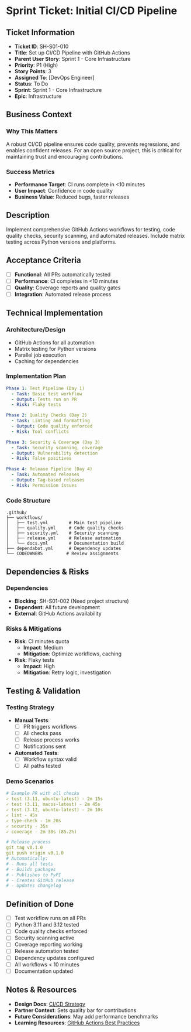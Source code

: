 # Sprint Ticket: Initial CI/CD Pipeline

## Ticket Information
- **Ticket ID**: SH-S01-010
- **Title**: Set up CI/CD Pipeline with GitHub Actions
- **Parent User Story**: Sprint 1 - Core Infrastructure
- **Priority**: P1 (High)
- **Story Points**: 3
- **Assigned To**: [DevOps Engineer]
- **Status**: To Do
- **Sprint**: Sprint 1 - Core Infrastructure
- **Epic**: Infrastructure

## Business Context
### Why This Matters
A robust CI/CD pipeline ensures code quality, prevents regressions, and enables confident releases. For an open source project, this is critical for maintaining trust and encouraging contributions.

### Success Metrics
- **Performance Target**: CI runs complete in <10 minutes
- **User Impact**: Confidence in code quality
- **Business Value**: Reduced bugs, faster releases

## Description
Implement comprehensive GitHub Actions workflows for testing, code quality checks, security scanning, and automated releases. Include matrix testing across Python versions and platforms.

## Acceptance Criteria
- [ ] **Functional**: All PRs automatically tested
- [ ] **Performance**: CI completes in <10 minutes
- [ ] **Quality**: Coverage reports and quality gates
- [ ] **Integration**: Automated release process

## Technical Implementation

### Architecture/Design
- GitHub Actions for all automation
- Matrix testing for Python versions
- Parallel job execution
- Caching for dependencies

### Implementation Plan
```yaml
Phase 1: Test Pipeline (Day 1)
  - Task: Basic test workflow
  - Output: Tests run on PR
  - Risk: Flaky tests

Phase 2: Quality Checks (Day 2)
  - Task: Linting and formatting
  - Output: Code quality enforced
  - Risk: Tool conflicts

Phase 3: Security & Coverage (Day 3)
  - Task: Security scanning, coverage
  - Output: Vulnerability detection
  - Risk: False positives

Phase 4: Release Pipeline (Day 4)
  - Task: Automated releases
  - Output: Tag-based releases
  - Risk: Permission issues
```

### Code Structure
```
.github/
├── workflows/
│   ├── test.yml        # Main test pipeline
│   ├── quality.yml     # Code quality checks
│   ├── security.yml    # Security scanning
│   ├── release.yml     # Release automation
│   └── docs.yml        # Documentation build
├── dependabot.yml      # Dependency updates
└── CODEOWNERS         # Review assignments
```

## Dependencies & Risks
### Dependencies
- **Blocking**: SH-S01-002 (Need project structure)
- **Dependent**: All future development
- **External**: GitHub Actions availability

### Risks & Mitigations
- **Risk**: CI minutes quota
  - **Impact**: Medium
  - **Mitigation**: Optimize workflows, caching
- **Risk**: Flaky tests
  - **Impact**: High
  - **Mitigation**: Retry logic, investigation

## Testing & Validation

### Testing Strategy
- **Manual Tests**: 
  - [ ] PR triggers workflows
  - [ ] All checks pass
  - [ ] Release process works
  - [ ] Notifications sent
- **Automated Tests**:
  - [ ] Workflow syntax valid
  - [ ] All paths tested

### Demo Scenarios
```yaml
# Example PR with all checks
✓ test (3.11, ubuntu-latest) - 2m 15s
✓ test (3.11, macos-latest) - 2m 45s  
✓ test (3.12, ubuntu-latest) - 2m 10s
✓ lint - 45s
✓ type-check - 1m 20s
✓ security - 35s
✓ coverage - 2m 30s (85.2%)

# Release process
git tag v0.1.0
git push origin v0.1.0
# Automatically:
# - Runs all tests
# - Builds packages
# - Publishes to PyPI
# - Creates GitHub release
# - Updates changelog
```

## Definition of Done
- [ ] Test workflow runs on all PRs
- [ ] Python 3.11 and 3.12 tested
- [ ] Code quality checks enforced
- [ ] Security scanning active
- [ ] Coverage reporting working
- [ ] Release automation tested
- [ ] Dependency updates configured
- [ ] All workflows < 10 minutes
- [ ] Documentation updated

## Notes & Resources
- **Design Docs**: [CI/CD Strategy](../../architecture/ci-cd-strategy.md)
- **Partner Context**: Sets quality bar for contributions
- **Future Considerations**: May add performance benchmarks
- **Learning Resources**: [GitHub Actions Best Practices](https://docs.github.com/en/actions/guides)
